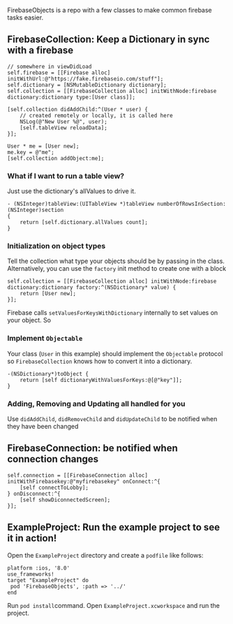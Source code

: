 FirebaseObjects is a repo with a few classes to make common firebase tasks easier. 

FirebaseCollection: Keep a Dictionary in sync with a firebase
-------------------------------------------------------------

    // somewhere in viewDidLoad
    self.firebase = [[Firebase alloc] initWithUrl:@"https://fake.firebaseio.com/stuff"];
    self.dictionary = [NSMutableDictionary dictionary];
    self.collection = [[FirebaseCollection alloc] initWithNode:firebase dictionary:dictionary type:[User class]];
    
    [self.collection didAddChild:^(User * user) {
        // created remotely or locally, it is called here
        NSLog(@"New User %@", user);
        [self.tableView reloadData];
    }];
    
    User * me = [User new];
    me.key = @"me";
    [self.collection addObject:me];
    
### What if I want to run a table view?

Just use the dictionary's allValues to drive it. 

    - (NSInteger)tableView:(UITableView *)tableView numberOfRowsInSection:(NSInteger)section
    {
        return [self.dictionary.allValues count];
    }


### Initialization on object types

Tell the collection what type your objects should be by passing in the class. Alternatively, you can use the `factory` init method to create one with a block

    self.collection = [[FirebaseCollection alloc] initWithNode:firebase dictionary:dictionary factory:^(NSDictionary* value) {
        return [User new];
    }];
    
Firebase calls `setValuesForKeysWithDictionary` internally to set values on your object. So 

### Implement `Objectable`

Your class (`User` in this example) should implement the `Objectable` protocol so `FirebaseCollection` knows how to convert it into a dictionary.

    -(NSDictionary*)toObject {
        return [self dictionaryWithValuesForKeys:@[@"key"]];
    }
    
### Adding, Removing and Updating all handled for you

Use `didAddChild`, `didRemoveChild` and `didUpdateChild` to be notified when they have been changed



FirebaseConnection: be notified when connection changes
-------------------------------------------------------

    self.connection = [[FirebaseConnection alloc] initWithFirebasekey:@"myfirebasekey" onConnect:^{
        [self connectToLobby];
    } onDisconnect:^{
        [self showDiconnectedScreen];
    }];
    
ExampleProject: Run the example project to see it in action!
-------------------------------------------------------
Open the `ExampleProject` directory and create a `podfile` like follows:

    platform :ios, '8.0'
    use_frameworks!
    target "ExampleProject" do
     pod 'FirebaseObjects', :path => '../'
    end

Run `pod install`command. Open `ExampleProject.xcworkspace` and run the project.
